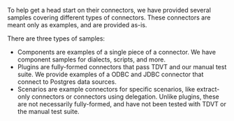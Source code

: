 To help get a head start on their connectors, we have provided several samples covering different types of connectors. These connectors are meant only as examples, and are provided as-is.

There are three types of samples:
- Components are examples of a single piece of a connector. We have component samples for dialects, scripts, and more.
- Plugins are fully-formed connectors that pass TDVT and our manual test suite. We provide examples of a ODBC and JDBC connector that connect to Postgres data sources.
- Scenarios are example connectors for specific scenarios, like extract-only connectors or connectors using delegation. Unlike plugins, these are not necessarily fully-formed, and have not been tested with TDVT or the manual test suite.